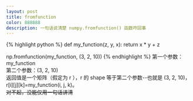 ```yaml
---
layout: post
title: fromfunction
color: 888888
description: 一句话说清楚 numpy.fromfunction() 函数咋回事
---
```


{% highlight python %}
def my_function(z, y, x):
    return x * y + z

np.fromfunction(my_function, (3, 2, 10))
{% endhighlight %}
第一个参数：my_function  
第二个参数：(3, 2, 10)  
返回值是一个矩阵（假定为 r ），r 的 shape 等于第二个参数--也就是 (3, 2, 10)，r[i][j][k]=my_function(i, j, k)。  
<del>对不起，没能仅用一句话讲清</del>  